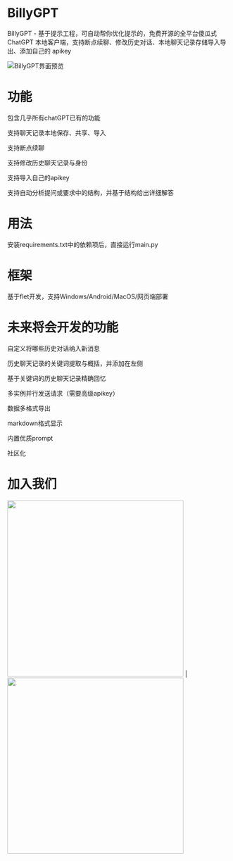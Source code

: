 # BillyGPT

BillyGPT - 基于提示工程，可自动帮你优化提示的，免费开源的全平台傻瓜式 ChatGPT 本地客户端，支持断点续聊、修改历史对话、本地聊天记录存储导入导出、添加自己的 apikey

![BillyGPT界面预览](https://github.com/createrX12/BillyGPT/blob/main/pic/function_preview.png?raw=true)

# 功能
包含几乎所有chatGPT已有的功能

支持聊天记录本地保存、共享、导入

支持断点续聊

支持修改历史聊天记录与身份

支持导入自己的apikey

支持自动分析提问或要求中的结构，并基于结构给出详细解答

# 用法
安装requirements.txt中的依赖项后，直接运行main.py

# 框架
基于flet开发，支持Windows/Android/MacOS/网页端部署

# 未来将会开发的功能
自定义将哪些历史对话纳入新消息

历史聊天记录的关键词提取与概括，并添加在左侧

基于关键词的历史聊天记录精确回忆

多实例并行发送请求（需要高级apikey）

数据多格式导出

markdown格式显示

内置优质prompt

社区化

# 加入我们
<div align=left>
<img src="https://github.com/createrX12/BillyGPT/blob/main/pic/join_us.jpg?raw=true" width="400"/> | <img src="https://github.com/createrX12/BillyGPT/blob/main/pic/join_us_qq.png?raw=true" width="400"/> 
</div>
